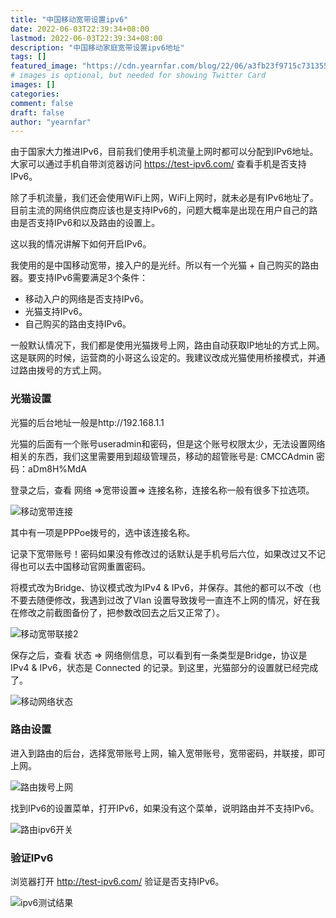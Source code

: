 ```yaml
---
title: "中国移动宽带设置ipv6"
date: 2022-06-03T22:39:34+08:00
lastmod: 2022-06-03T22:39:34+08:00
description: "中国移动家庭宽带设置ipv6地址"
tags: []
featured_image: "https://cdn.yearnfar.com/blog/22/06/a3fb23f9715c731355f6965ddd2e8411.webp"
# images is optional, but needed for showing Twitter Card
images: []
categories:
comment: false
draft: false
author: "yearnfar"
---
```


由于国家大力推进IPv6，目前我们使用手机流量上网时都可以分配到IPv6地址。大家可以通过手机自带浏览器访问 https://test-ipv6.com/ 查看手机是否支持IPv6。

除了手机流量，我们还会使用WiFi上网，WiFi上网时，就未必是有IPv6地址了。目前主流的网络供应商应该也是支持IPv6的，问题大概率是出现在用户自己的路由是否支持IPv6和以及路由的设置上。

这以我的情况讲解下如何开启IPv6。

我使用的是中国移动宽带，接入户的是光纤。所以有一个光猫 + 自己购买的路由器。要支持IPv6需要满足3个条件：

- 移动入户的网络是否支持IPv6。
- 光猫支持IPv6。
- 自己购买的路由支持IPv6。

一般默认情况下，我们都是使用光猫拨号上网，路由自动获取IP地址的方式上网。这是联网的时候，运营商的小哥这么设定的。我建议改成光猫使用桥接模式，并通过路由拨号的方式上网。

### 光猫设置

光猫的后台地址一般是http://192.168.1.1

光猫的后面有一个账号useradmin和密码，但是这个账号权限太少，无法设置网络相关的东西，我们这里需要用到超级管理员，移动的超管账号是: CMCCAdmin  密码：aDm8H%MdA

登录之后，查看 网络 =>宽带设置=> 连接名称，连接名称一般有很多下拉选项。

![移动宽带连接](https://cdn.yearnfar.com/blog/22/06/667884ce8dec1c271a33973557ea5398.png)

其中有一项是PPPoe拨号的，选中该连接名称。 

记录下宽带账号！密码如果没有修改过的话默认是手机号后六位，如果改过又不记得也可以去中国移动官网重置密码。

将模式改为Bridge、协议模式改为IPv4 & IPv6，并保存。其他的都可以不改（也不要去随便修改，我遇到过改了Vlan 设置导致拨号一直连不上网的情况，好在我在修改之前截图备份了，把参数改回去之后又正常了）。

![移动宽带联接2](https://cdn.yearnfar.com/blog/22/06/4496a17629f3097db436e063b62575fb.png)

保存之后，查看 状态 => 网络侧信息，可以看到有一条类型是Bridge，协议是 IPv4 & IPv6，状态是 Connected 的记录。到这里，光猫部分的设置就已经完成了。

![移动网络状态](https://cdn.yearnfar.com/blog/22/06/3e2aa5804ac1f2658119b79951db61e2.png)

### 路由设置

进入到路由的后台，选择宽带账号上网，输入宽带账号，宽带密码，并联接，即可上网。

![路由拨号上网](https://cdn.yearnfar.com/blog/22/06/8981316d1f4b44d91719dff73a15573f.png)

找到IPv6的设置菜单，打开IPv6，如果没有这个菜单，说明路由并不支持IPv6。

![路由ipv6开关](https://cdn.yearnfar.com/blog/22/06/c3c12c4d265a3bc5c456155834543c51.jpg)



### 验证IPv6

浏览器打开 http://test-ipv6.com/ 验证是否支持IPv6。

![ipv6测试结果](https://cdn.yearnfar.com/blog/22/06/3d1ce966ae9b3aaa977995c90e953f00.png)





